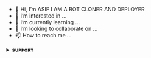- 👋 Hi, I’m ASIF I AM A BOT CLONER AND DEPLOYER
- 👀 I’m interested in ...
- 🌱 I’m currently learning ...
- 💞️ I’m looking to collaborate on ...
- 📫 How to reach me ...

<!---
ASIFXQUEEN/ASIFXQUEEN is a ✨ special ✨ repository because its `README.md` (this file) appears on your GitHub profile.
You can click the Preview link to take a look at your changes.

--->

<details>
<summary><b>sᴜᴘᴘᴏʀᴛ</b></summary>
<br>

<a href="https://t.me/BESTODISHA"><img src="https://img.shields.io/badge/Join-Telegram%20Channel-red.svg?logo=Telegram"></a>

</details>

